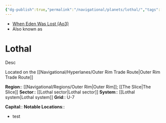 ```yaml
---
{"dg-publish":true,"permalink":"/navigational/planets/lothal/","tags":["map","planet","starkiller","outerrim","slice","outerrimtr","unfinished"],"noteIcon":"saber1"}
---
```


- [When Eden Was Lost (Ao3)](https://archiveofourown.org/works/19334440)
- Also known as 
# Lothal
Desc

Located on the [[Navigational/Hyperlanes/Outer Rim Trade Route\|Outer Rim Trade Route]]

**Region**::  [[Navigational/Regions/Outer Rim\|Outer Rim]]; [[The Slice\|The Slice]]
**Sector**::  [[Lothal sector\|Lothal sector]]
**System**::  [[Lothal system\|Lothal system]]
**Grid**::  U-7

**Capital**::
**Notable Locations**::
- test
